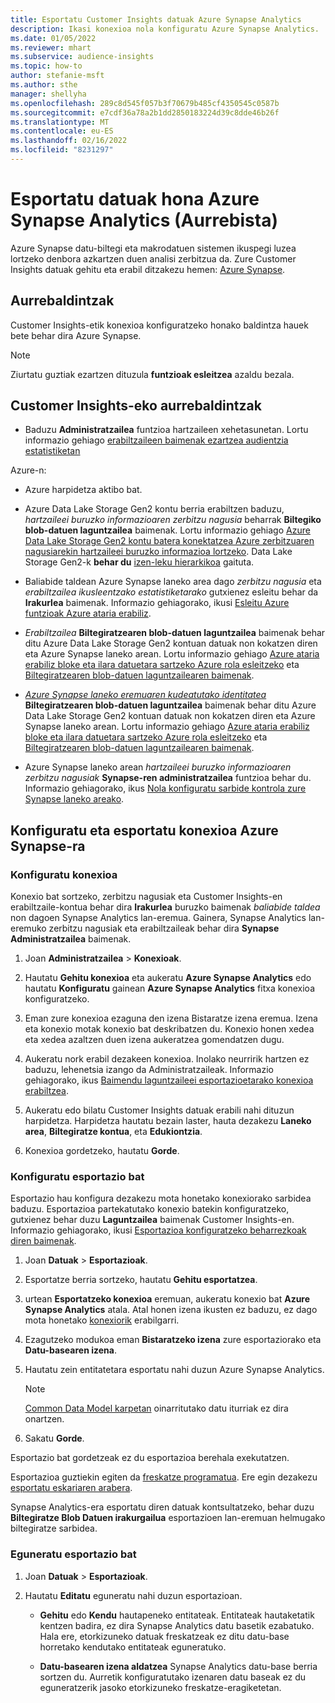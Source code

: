 ```yaml
---
title: Esportatu Customer Insights datuak Azure Synapse Analytics
description: Ikasi konexioa nola konfiguratu Azure Synapse Analytics.
ms.date: 01/05/2022
ms.reviewer: mhart
ms.subservice: audience-insights
ms.topic: how-to
author: stefanie-msft
ms.author: sthe
manager: shellyha
ms.openlocfilehash: 289c8d545f057b3f70679b485cf4350545c0587b
ms.sourcegitcommit: e7cdf36a78a2b1dd2850183224d39c8dde46b26f
ms.translationtype: MT
ms.contentlocale: eu-ES
ms.lasthandoff: 02/16/2022
ms.locfileid: "8231297"
---
```

# <a name="export-data-to-azure-synapse-analytics-preview"></a>Esportatu datuak hona Azure Synapse Analytics (Aurrebista)

Azure Synapse datu-biltegi eta makrodatuen sistemen ikuspegi luzea lortzeko denbora azkartzen duen analisi zerbitzua da. Zure Customer Insights datuak gehitu eta erabil ditzakezu hemen: [Azure Synapse](/azure/synapse-analytics/overview-what-is).

## <a name="prerequisites"></a>Aurrebaldintzak

Customer Insights-etik konexioa konfiguratzeko honako baldintza hauek bete behar dira Azure Synapse.

> [!NOTE]
> Ziurtatu guztiak ezartzen dituzula **funtzioak esleitzea** azaldu bezala.  

## <a name="prerequisites-in-customer-insights"></a>Customer Insights-eko aurrebaldintzak

* Baduzu **Administratzailea** funtzioa hartzaileen xehetasunetan. Lortu informazio gehiago [erabiltzaileen baimenak ezartzea audientzia estatistiketan](permissions.md#assign-roles-and-permissions)

Azure-n: 

- Azure harpidetza aktibo bat.

- Azure Data Lake Storage Gen2 kontu berria erabiltzen baduzu, *hartzaileei buruzko informazioaren zerbitzu nagusia* beharrak **Biltegiko blob-datuen laguntzailea** baimenak. Lortu informazio gehiago [Azure Data Lake Storage Gen2 kontu batera konektatzea Azure zerbitzuaren nagusiarekin hartzaileei buruzko informazioa lortzeko](connect-service-principal.md). Data Lake Storage Gen2-k **behar du** [izen-leku hierarkikoa](/azure/storage/blobs/data-lake-storage-namespace) gaituta.

- Baliabide taldean Azure Synapse laneko area dago *zerbitzu nagusia* eta *erabiltzailea ikusleentzako estatistiketarako* gutxienez esleitu behar da **Irakurlea** baimenak. Informazio gehiagorako, ikusi [Esleitu Azure funtzioak Azure ataria erabiliz](/azure/role-based-access-control/role-assignments-portal).

- *Erabiltzailea* **Biltegiratzearen blob-datuen laguntzailea** baimenak behar ditu Azure Data Lake Storage Gen2 kontuan datuak non kokatzen diren eta Azure Synapse laneko arean. Lortu informazio gehiago [Azure ataria erabiliz bloke eta ilara datuetara sartzeko Azure rola esleitzeko](/azure/storage/common/storage-auth-aad-rbac-portal) eta [Biltegiratzearen blob-datuen laguntzailearen baimenak](/azure/role-based-access-control/built-in-roles#storage-blob-data-contributor).

- *[Azure Synapse laneko eremuaren kudeatutako identitatea](/azure/synapse-analytics/security/synapse-workspace-managed-identity)* **Biltegiratzearen blob-datuen laguntzailea** baimenak behar ditu Azure Data Lake Storage Gen2 kontuan datuak non kokatzen diren eta Azure Synapse laneko arean. Lortu informazio gehiago [Azure ataria erabiliz bloke eta ilara datuetara sartzeko Azure rola esleitzeko](/azure/storage/common/storage-auth-aad-rbac-portal) eta [Biltegiratzearen blob-datuen laguntzailearen baimenak](/azure/role-based-access-control/built-in-roles#storage-blob-data-contributor).

- Azure Synapse laneko arean *hartzaileei buruzko informazioaren zerbitzu nagusiak* **Synapse-ren administratzailea** funtzioa behar du. Informazio gehiagorako, ikus [Nola konfiguratu sarbide kontrola zure Synapse laneko areako](/azure/synapse-analytics/security/how-to-set-up-access-control).

## <a name="set-up-the-connection-and-export-to-azure-synapse"></a>Konfiguratu eta esportatu konexioa Azure Synapse-ra

### <a name="configure-a-connection"></a>Konfiguratu konexioa

Konexio bat sortzeko, zerbitzu nagusiak eta Customer Insights-en erabiltzaile-kontua behar dira **Irakurlea** buruzko baimenak *baliabide taldea* non dagoen Synapse Analytics lan-eremua. Gainera, Synapse Analytics lan-eremuko zerbitzu nagusiak eta erabiltzaileak behar dira **Synapse Administratzailea** baimenak. 

1. Joan **Administratzailea** > **Konexioak**.

1. Hautatu **Gehitu konexioa** eta aukeratu **Azure Synapse Analytics** edo hautatu **Konfiguratu** gainean **Azure Synapse Analytics** fitxa konexioa konfiguratzeko.

1. Eman zure konexioa ezaguna den izena Bistaratze izena eremua. Izena eta konexio motak konexio bat deskribatzen du. Konexio honen xedea eta xedea azaltzen duen izena aukeratzea gomendatzen dugu.

1. Aukeratu nork erabil dezakeen konexioa. Inolako neurririk hartzen ez baduzu, lehenetsia izango da Administratzaileak. Informazio gehiagorako, ikus [Baimendu laguntzaileei esportazioetarako konexioa erabiltzea](connections.md#allow-contributors-to-use-a-connection-for-exports).

1. Aukeratu edo bilatu Customer Insights datuak erabili nahi dituzun harpidetza. Harpidetza hautatu bezain laster, hauta dezakezu **Laneko area**, **Biltegiratze kontua**, eta **Edukiontzia**.

1. Konexioa gordetzeko, hautatu **Gorde**.

### <a name="configure-an-export"></a>Konfiguratu esportazio bat

Esportazio hau konfigura dezakezu mota honetako konexiorako sarbidea baduzu. Esportazioa partekatutako konexio batekin konfiguratzeko, gutxienez behar duzu **Laguntzailea** baimenak Customer Insights-en. Informazio gehiagorako, ikusi [Esportazioa konfiguratzeko beharrezkoak diren baimenak](export-destinations.md#set-up-a-new-export).

1. Joan **Datuak** > **Esportazioak**.

1. Esportatze berria sortzeko, hautatu **Gehitu esportatzea**.

1. urtean **Esportatzeko konexioa** eremuan, aukeratu konexio bat **Azure Synapse Analytics** atala. Atal honen izena ikusten ez baduzu, ez dago mota honetako [konexiorik](connections.md) erabilgarri.

1. Ezagutzeko modukoa eman **Bistaratzeko izena** zure esportaziorako eta **Datu-basearen izena**.

1. Hautatu zein entitatetara esportatu nahi duzun Azure Synapse Analytics.
   > [!NOTE]
   > [Common Data Model karpetan](connect-common-data-model.md) oinarritutako datu iturriak ez dira onartzen.

2. Sakatu **Gorde**.

Esportazio bat gordetzeak ez du esportazioa berehala exekutatzen.

Esportazioa guztiekin egiten da [freskatze programatua](system.md#schedule-tab). Ere egin dezakezu [esportatu eskariaren arabera](export-destinations.md#run-exports-on-demand).

Synapse Analytics-era esportatu diren datuak kontsultatzeko, behar duzu **Biltegiratze Blob Datuen irakurgailua** esportazioen lan-eremuan helmugako biltegiratze sarbidea. 

### <a name="update-an-export"></a>Eguneratu esportazio bat

1. Joan **Datuak** > **Esportazioak**.

1. Hautatu **Editatu** eguneratu nahi duzun esportazioan.

   - **Gehitu** edo **Kendu** hautapeneko entitateak. Entitateak hautaketatik kentzen badira, ez dira Synapse Analytics datu basetik ezabatuko. Hala ere, etorkizuneko datuak freskatzeak ez ditu datu-base horretako kendutako entitateak eguneratuko.

   - **Datu-basearen izena aldatzea** Synapse Analytics datu-base berria sortzen du. Aurretik konfiguratutako izenaren datu baseak ez du eguneratzerik jasoko etorkizuneko freskatze-eragiketetan.
